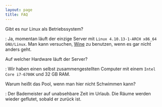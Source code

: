 ```yaml
---
layout: page
title: FAQ
---
```


Gibt es nur Linux als Betriebssystem?

:   Ja, momentan läuft der einzige Server mit `Linux 4.10.13-1-ARCH x86_64 GNU/Linux`. Man kann versuchen, [Wine](https://www.winehq.org/) zu benutzen, wenn es gar nicht anders geht.

Auf welcher Hardware läuft der Server?

:   Wir haben einen selbst zusammengestellten Computer mit einem `Intel Core i7-6700K` und 32 GB RAM.

Warum heißt das Pool, wenn man hier nicht Schwimmen kann?

:   Der Bademeister auf unabsehbare Zeit im Urlaub. Die Räume werden wieder geflutet, sobald er zurück ist.


<!--
- Rechenkapazität
- Begrenzungen & Verhaltensregeln
- Passwort vergessen
- Hotline mit Anrufbeantworter
- 
- Andere Desktop-Umgebungen

-->